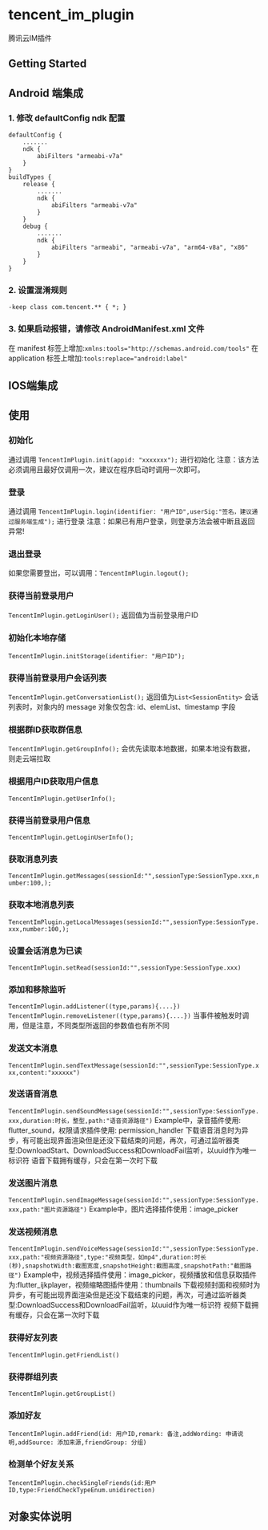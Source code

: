 # tencent_im_plugin

腾讯云IM插件

## Getting Started

## Android 端集成

### 1. 修改 defaultConfig ndk 配置
```
defaultConfig {
    .......
    ndk {
        abiFilters "armeabi-v7a"
    }
}
buildTypes {
    release {
        .......
        ndk {
            abiFilters "armeabi-v7a"
        }
    }
    debug {
        .......
        ndk {
            abiFilters "armeabi", "armeabi-v7a", "arm64-v8a", "x86"
        }
    }
}
```
### 2. 设置混淆规则
```
-keep class com.tencent.** { *; }
```

### 3. 如果启动报错，请修改 AndroidManifest.xml 文件
在 manifest 标签上增加:``xmlns:tools="http://schemas.android.com/tools"``
在 application 标签上增加:``tools:replace="android:label"``

## IOS端集成

## 使用
### 初始化
通过调用 ``TencentImPlugin.init(appid: "xxxxxxx");`` 进行初始化
注意：该方法必须调用且最好仅调用一次，建议在程序启动时调用一次即可。

### 登录
通过调用 ``TencentImPlugin.login(identifier: "用户ID",userSig:"签名，建议通过服务端生成");`` 进行登录
注意：如果已有用户登录，则登录方法会被中断且返回异常!

### 退出登录
如果您需要登出，可以调用：``TencentImPlugin.logout();``

### 获得当前登录用户
``TencentImPlugin.getLoginUser();`` 返回值为当前登录用户ID

### 初始化本地存储
``TencentImPlugin.initStorage(identifier: "用户ID");`` 

### 获得当前登录用户会话列表
``TencentImPlugin.getConversationList();`` 返回值为``List<SessionEntity>``
会话列表时，对象内的 message 对象仅包含: id、elemList、timestamp 字段

### 根据群ID获取群信息
``TencentImPlugin.getGroupInfo();``
会优先读取本地数据，如果本地没有数据，则走云端拉取

### 根据用户ID获取用户信息
``TencentImPlugin.getUserInfo();``

### 获得当前登录用户信息
``TencentImPlugin.getLoginUserInfo();``

### 获取消息列表
``TencentImPlugin.getMessages(sessionId:"",sessionType:SessionType.xxx,number:100,);``

### 获取本地消息列表
``TencentImPlugin.getLocalMessages(sessionId:"",sessionType:SessionType.xxx,number:100,);``

### 设置会话消息为已读
``TencentImPlugin.setRead(sessionId:"",sessionType:SessionType.xxx)``

### 添加和移除监听
``TencentImPlugin.addListener((type,params){....})`` ``TencentImPlugin.removeListener((type,params){....})``
当事件被触发时调用，但是注意，不同类型所返回的参数值也有所不同

### 发送文本消息
``TencentImPlugin.sendTextMessage(sessionId:"",sessionType:SessionType.xxx,content:"xxxxxx")``

### 发送语音消息
``TencentImPlugin.sendSoundMessage(sessionId:"",sessionType:SessionType.xxx,duration:时长，整型,path:"语音资源路径")``
Example中，录音插件使用: flutter_sound，权限请求插件使用: permission_handler
下载语音消息时为异步，有可能出现界面渲染但是还没下载结束的问题，再次，可通过监听器类型:DownloadStart、DownloadSuccess和DownloadFail监听，以uuid作为唯一标识符
语音下载拥有缓存，只会在第一次时下载

### 发送图片消息
``TencentImPlugin.sendImageMessage(sessionId:"",sessionType:SessionType.xxx,path:"图片资源路径")``
Example中，图片选择插件使用：image_picker

### 发送视频消息
``TencentImPlugin.sendVoiceMessage(sessionId:"",sessionType:SessionType.xxx,path:"视频资源路径",type:"视频类型，如mp4",duration:时长(秒),snapshotWidth:截图宽度,snapshotHeight:截图高度,snapshotPath:"截图路径")``
Example中，视频选择插件使用：image_picker，视频播放和信息获取插件为:flutter_ijkplayer，视频缩略图插件使用：thumbnails
下载视频封面和视频时为异步，有可能出现界面渲染但是还没下载结束的问题，再次，可通过监听器类型:DownloadSuccess和DownloadFail监听，以uuid作为唯一标识符
视频下载拥有缓存，只会在第一次时下载

### 获得好友列表
``TencentImPlugin.getFriendList()``

### 获得群组列表
``TencentImPlugin.getGroupList()``

### 添加好友
``TencentImPlugin.addFriend(id: 用户ID,remark: 备注,addWording: 申请说明,addSource: 添加来源,friendGroup: 分组)``

### 检测单个好友关系
``TencentImPlugin.checkSingleFriends(id:用户ID,type:FriendCheckTypeEnum.unidirection)``

## 对象实体说明